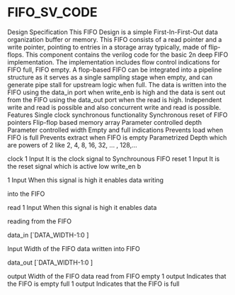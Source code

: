 # FIFO_SV_CODE
Design Specification
This FIFO Design is a simple First-In-First-Out data organization buffer or memory.
This FIFO consists of a read pointer and a write pointer, pointing to entries in a storage
array typically, made of flip-flops. This component contains the verilog code for the basic
2n deep FIFO implementation.
The implementation includes flow control indications for FIFO full, FIFO empty. A
flop-based FIFO can be integrated into a pipeline structure as it serves as a single
sampling stage when empty, and can generate pipe stall for upstream logic when full.
The data is written into the FIFO using the data_in port when write_enb is high and
the data is sent out from the FIFO using the data_out port when the read is high.
Independent write and read is possible and also concurrent write and read is possible.
Features
Single clock synchronous functionality
Synchronous reset of FIFO pointers
Flip-flop based memory array
Parameter controlled depth
Parameter controlled width
Empty and full indications
Prevents load when FIFO is full
Prevents extract when FIFO is empty
Parametrized Depth which are powers of 2 like 2, 4, 8, 16, 32, ... , 128,...

clock 1 Input It is the clock signal to Synchrounous FIFO
reset 1 Input It is the reset signal which is active low
write_en
b

1 Input When this signal is high it enables data writing

into the FIFO

read 1 Input When this signal is high it enables data

reading from the FIFO

data_in [`DATA_WIDTH-1:0
]

Input Width of the FIFO data written into FIFO

data_out [`DATA_WIDTH-1:0
]

output Width of the FIFO data read from FIFO
empty 1 output Indicates that the FIFO is empty
full 1 output Indicates that the FIFO is full
